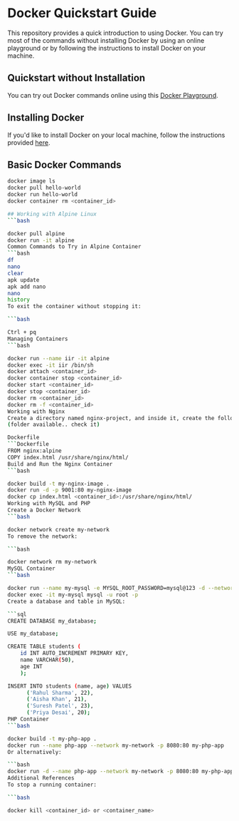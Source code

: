 # Docker Quickstart Guide

This repository provides a quick introduction to using Docker. You can try most of the commands without installing Docker by using an online playground or by following the instructions to install Docker on your machine.

## Quickstart without Installation

You can try out Docker commands online using this [Docker Playground](https://killercoda.com/ijikeman/scenario/docker-playground).

## Installing Docker

If you'd like to install Docker on your local machine, follow the instructions provided [here](https://docs.docker.com/engine/install/).

## Basic Docker Commands

```bash
docker image ls
docker pull hello-world
docker run hello-world
docker container rm <container_id>

## Working with Alpine Linux
```bash

docker pull alpine
docker run -it alpine
Common Commands to Try in Alpine Container
```bash
df
nano
clear
apk update
apk add nano
nano
history
To exit the container without stopping it:

```bash

Ctrl + pq
Managing Containers
```bash

docker run --name iir -it alpine
docker exec -it iir /bin/sh
docker attach <container_id>
docker container stop <container_id>
docker start <container_id>
docker stop <container_id>
docker rm <container_id>
docker rm -f <container_id>
Working with Nginx
Create a directory named nginx-project, and inside it, create the following files:
(folder available.. check it)

Dockerfile
```Dockerfile
FROM nginx:alpine
COPY index.html /usr/share/nginx/html/
Build and Run the Nginx Container
```bash

docker build -t my-nginx-image .
docker run -d -p 9001:80 my-nginx-image
docker cp index.html <container_id>:/usr/share/nginx/html/
Working with MySQL and PHP
Create a Docker Network
```bash

docker network create my-network
To remove the network:

```bash

docker network rm my-network
MySQL Container
```bash

docker run --name my-mysql -e MYSQL_ROOT_PASSWORD=mysql@123 -d --network my-network mysql:latest
docker exec -it my-mysql mysql -u root -p
Create a database and table in MySQL:

```sql
CREATE DATABASE my_database;

USE my_database;

CREATE TABLE students (
    id INT AUTO_INCREMENT PRIMARY KEY,
    name VARCHAR(50),
    age INT
    );

INSERT INTO students (name, age) VALUES
      ('Rahul Sharma', 22),
      ('Aisha Khan', 21),
      ('Suresh Patel', 23),
      ('Priya Desai', 20);
PHP Container
```bash

docker build -t my-php-app .
docker run --name php-app --network my-network -p 8080:80 my-php-app
Or alternatively:

```bash
docker run -d --name php-app --network my-network -p 8080:80 my-php-app
Additional References
To stop a running container:

```bash

docker kill <container_id> or <container_name>
